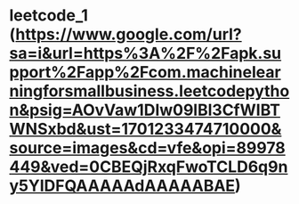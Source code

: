 # leetcode_1 (https://www.google.com/url?sa=i&url=https%3A%2F%2Fapk.support%2Fapp%2Fcom.machinelearningforsmallbusiness.leetcodepython&psig=AOvVaw1DIw09lBl3CfWIBTWNSxbd&ust=1701233474710000&source=images&cd=vfe&opi=89978449&ved=0CBEQjRxqFwoTCLD6q9ny5YIDFQAAAAAdAAAAABAE)
